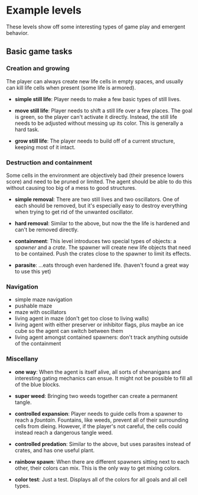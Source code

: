# Example levels

These levels show off some interesting types of game play and emergent behavior.


## Basic game tasks

### Creation and growing

The player can always create new life cells in empty spaces, and usually can kill life cells when present (some life is armored).

- **simple still life**: Player needs to make a few basic types of still lives.

- **move still life**: Player needs to shift a still life over a few places. The goal is green, so the player can't activate it directly. Instead, the still life needs to be adjusted without messing up its color. This is generally a hard task.

- **grow still life**: The player needs to build off of a current structure, keeping most of it intact.

### Destruction and containment

Some cells in the environment are objectively bad (their presence lowers score) and need to be pruned or limited. The agent should be able to do this without causing too big of a mess to good structures.

- **simple removal**: There are two still lives and two oscillators. One of each should be removed, but it's especially easy to destroy everything when trying to get rid of the unwanted oscillator.

- **hard removal**: Similar to the above, but now the the life is hardened and can't be removed directly.

- **containment**: This level introduces two special types of objects: a *spawner* and a *crate*. The spawner will create new life objects that need to be contained. Push the crates close to the spawner to limit its effects.

- **parasite**: ...eats through even hardened life. (haven't found a great way to use this yet)


### Navigation

- simple maze navigation
- pushable maze
- maze with oscillators
- living agent in maze (don't get too close to living walls)
- living agent with either preserver or inhibitor flags, plus maybe an ice cube so the agent can switch between them
- living agent amongst contained spawners: don't track anything outside of the containment


### Miscellany

- **one way**: When the agent is itself alive, all sorts of shenanigans and interesting gating mechanics can ensue. It might not be possible to fill all of the blue blocks.

- **super weed**: Bringing two weeds together can create a permanent tangle.

- **controlled expansion**: Player needs to guide cells from a spawner to reach a *fountain*. Fountains, like weeds, prevent all of their surrounding cells from dieing. However, if the player's not careful, the cells could instead reach a dangerous tangle weed.

- **controlled predation**: Similar to the above, but uses parasites instead of crates, and has one useful plant.

- **rainbow spawn**: When there are different spawners sitting next to each other, their colors can mix. This is the only way to get mixing colors.

- **color test**: Just a test. Displays all of the colors for all goals and all cell types.
